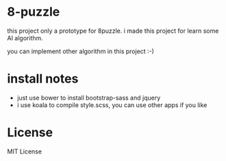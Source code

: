 # 8-puzzle

this project only a prototype for 8puzzle.
i made this project for learn some AI algorithm.

you can implement other algorithm in this project :-)


# install notes
- just use bower to install bootstrap-sass and jquery
- i use koala to compile style.scss, you can use other apps if you like

# License
MIT License
